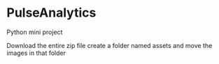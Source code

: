 # PulseAnalytics
Python mini project

Download the entire zip file
create a folder named assets and move the images in that folder

